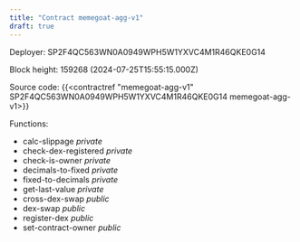 ```yaml
---
title: "Contract memegoat-agg-v1"
draft: true
---
```

Deployer: SP2F4QC563WN0A0949WPH5W1YXVC4M1R46QKE0G14


 



Block height: 159268 (2024-07-25T15:55:15.000Z)

Source code: {{<contractref "memegoat-agg-v1" SP2F4QC563WN0A0949WPH5W1YXVC4M1R46QKE0G14 memegoat-agg-v1>}}

Functions:

* calc-slippage _private_
* check-dex-registered _private_
* check-is-owner _private_
* decimals-to-fixed _private_
* fixed-to-decimals _private_
* get-last-value _private_
* cross-dex-swap _public_
* dex-swap _public_
* register-dex _public_
* set-contract-owner _public_
